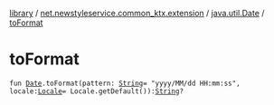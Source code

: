 [library](../../index.md) / [net.newstyleservice.common_ktx.extension](../index.md) / [java.util.Date](index.md) / [toFormat](./to-format.md)

# toFormat

`fun `[`Date`](http://docs.oracle.com/javase/6/docs/api/java/util/Date.html)`.toFormat(pattern: `[`String`](https://kotlinlang.org/api/latest/jvm/stdlib/kotlin/-string/index.html)` = "yyyy/MM/dd HH:mm:ss", locale: `[`Locale`](http://docs.oracle.com/javase/6/docs/api/java/util/Locale.html)` = Locale.getDefault()): `[`String`](https://kotlinlang.org/api/latest/jvm/stdlib/kotlin/-string/index.html)`?`